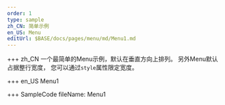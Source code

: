 ```yaml
--- 
order: 1
type: sample
zh_CN: 简单示例
en_US: Menu
editUrl: $BASE/docs/pages/menu/md/Menu1.md
---
```


+++ zh_CN
一个最简单的Menu示例，默认在垂直方向上排列。 另外Menu默认占据整行宽度，
您可以通过<Code>style</Code>属性限定宽度。

+++ en_US
Menu1

+++ SampleCode
fileName: Menu1
